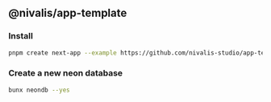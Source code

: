 ## @nivalis/app-template

### Install

```bash
pnpm create next-app --example https://github.com/nivalis-studio/app-template
```

### Create a new neon database

```bash
bunx neondb --yes
```
